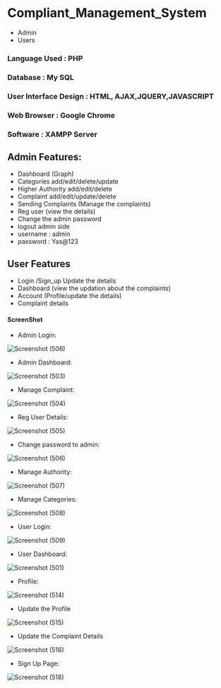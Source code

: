 # Compliant_Management_System

- Admin
- Users

### Language Used           :  PHP
### Database                :  My SQL
### User Interface Design   :  HTML, AJAX,JQUERY,JAVASCRIPT
### Web Browser             :  Google Chrome
### Software                :  XAMPP Server

## Admin Features:
  
  - Dashboard (Graph)
  - Categories add/edit/delete/update
  - Higher Authority add/edit/delete
  - Complaint add/edit/update/delete
  - Sending Complaints (Manage the complaints)
  - Reg user (view the details)
  - Change the admin password
  - logout admin side
  - username  : admin
  - password  : Yas@123

## User Features

  - Login /Sign_up Update the details
  - Dashboard (view the updation about the complaints)
  - Account (Profile/update the details)
  - Complaint details
 
#### ScreenShot

- Admin Login:

![Screenshot (506)](https://user-images.githubusercontent.com/71579731/95438987-a68c4900-0974-11eb-8c2e-86d463889bff.png)

- Admin Dashboard:

![Screenshot (503)](https://user-images.githubusercontent.com/71579731/95439012-ac822a00-0974-11eb-8dec-cc8b725c8725.png)

- Manage Complaint:

![Screenshot (504)](https://user-images.githubusercontent.com/71579731/95439022-b015b100-0974-11eb-8b97-3e1292063eab.png)

- Reg User Details:

![Screenshot (505)](https://user-images.githubusercontent.com/71579731/95439074-bf94fa00-0974-11eb-9678-c754fc8c6155.png)

- Change password to admin:

![Screenshot (506)](https://user-images.githubusercontent.com/71579731/95439075-bf94fa00-0974-11eb-9693-59cac104cf6e.png)

- Manage Authority:

![Screenshot (507)](https://user-images.githubusercontent.com/71579731/95439081-c28fea80-0974-11eb-8efa-ad89672b0bda.png)

- Manage Categories:

![Screenshot (508)](https://user-images.githubusercontent.com/71579731/95439088-c58adb00-0974-11eb-96d1-e8ac0887d825.png)

- User Login:

![Screenshot (509)](https://user-images.githubusercontent.com/71579731/95439104-cc195280-0974-11eb-8069-3d9397e6d254.png)

- User Dashboard:

![Screenshot (501)](https://user-images.githubusercontent.com/71579731/95439122-d20f3380-0974-11eb-8add-830f2ca36ce5.png)

- Profile:

![Screenshot (514)](https://user-images.githubusercontent.com/71579731/95439141-d8051480-0974-11eb-9656-a4f904467e90.png)

- Update the Profile

![Screenshot (515)](https://user-images.githubusercontent.com/71579731/95439150-db000500-0974-11eb-88dc-6ba79e23043e.png)

- Update the Complaint Details

![Screenshot (516)](https://user-images.githubusercontent.com/71579731/95439161-df2c2280-0974-11eb-9e03-9f2489046e0a.png)

- Sign Up Page:

![Screenshot (518)](https://user-images.githubusercontent.com/71579731/95439174-e2bfa980-0974-11eb-9fb6-b342490d0b39.png)
